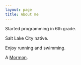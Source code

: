 ```yaml
---
layout: page
title: About me
---
```


Started programming in 6th grade.

Salt Lake City native.

Enjoy running and swimming.

A [Mormon](http://www.mormon.org/me/2X41).
